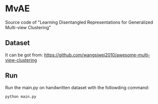 # MvAE
Source code of "Learning Disentangled Representations for Generalized Multi-view Clustering"

## Dataset
It can be got from: https://github.com/wangsiwei2010/awesome-multi-view-clustering

## Run
Run the main.py on handwritten dataset with the followding command:

```shell
python main.py
```
